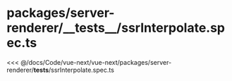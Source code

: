 # packages/server-renderer/\_\_tests\_\_/ssrInterpolate.spec.ts

<<< @/docs/Code/vue-next/vue-next/packages/server-renderer/__tests__/ssrInterpolate.spec.ts
